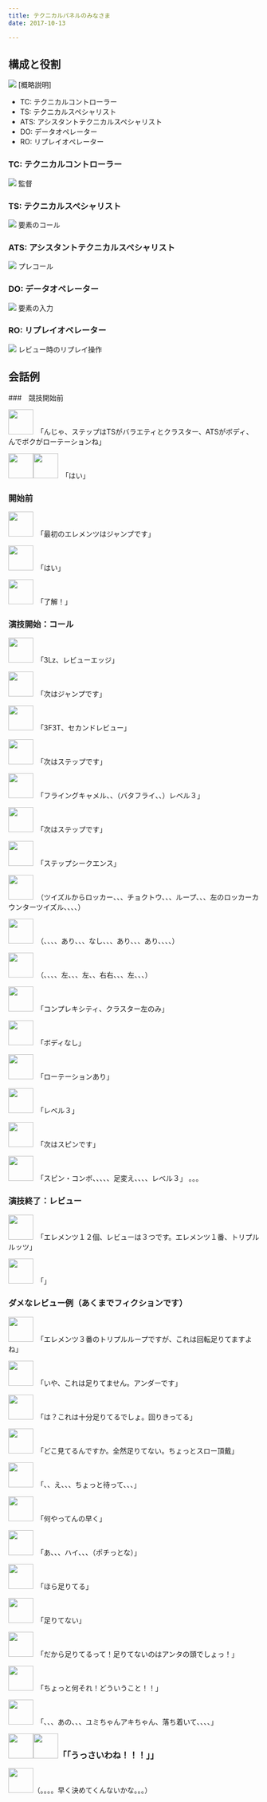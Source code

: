```yaml
---
title: テクニカルパネルのみなさま
date: 2017-10-13

---
```


## 構成と役割
![](images/technical_panel.png)
[概略説明]

- TC: テクニカルコントローラー
- TS: テクニカルスペシャリスト
- ATS: アシスタントテクニカルスペシャリスト
- DO: データオペレーター
- RO: リプレイオペレーター

### TC: テクニカルコントローラー
![](images/tc.png)
監督

### TS: テクニカルスペシャリスト
![](images/ts.png)
要素のコール


### ATS: アシスタントテクニカルスペシャリスト
![](images/ats.png)
プレコール

### DO: データオペレーター
![](images/do.png)
要素の入力

### RO: リプレイオペレーター
![](images/ro.png)
レビュー時のリプレイ操作

## 会話例
###　競技開始前
<p><img src="/images/tc_face.png" height=50>　「んじゃ、ステップはTSがバラエティとクラスター、ATSがボディ、んでボクがローテーションね」
<p><img src="/images/ats_face.png" height=50><img src="/images/ts_face.png" height=50>　「はい」

### 開始前
<p><img src="/images/ats_face.png" height=50>　「最初のエレメンツはジャンプです」
<p><img src="/images/ts_face.png" height=50>　「はい」
<p><img src="/images/tc_face.png" height=50>　「了解！」

### 演技開始：コール
<p><img src="/images/ts_face.png" height=50>　「3Lz、レビューエッジ」
<p><img src="/images/ats_face.png" height=50>　「次はジャンプです」
<p><img src="/images/ts_face.png" height=50>　「3F3T、セカンドレビュー」
<p><img src="/images/ats_face.png" height=50>　「次はステップです」
<p><img src="/images/ts_face.png" height=50>　「フライングキャメル、、（バタフライ、、）レベル３」
<p><img src="/images/ats_face.png" height=50>　「次はステップです」
<p><img src="/images/ts_face.png" height=50>　「ステップシークエンス」
<p><img src="/images/ts_face.png" height=50>　（ツイズルからロッカー、、、チョクトウ、、、ループ、、、左のロッカーカウンターツイズル、、、、）
<p><img src="/images/ats_face.png" height=50>　（、、、、あり、、、なし、、、あり、、、あり、、、、）
<p><img src="/images/tc_face.png" height=50>　（、、、、左、、、左、、右右、、、左、、、）
<p><img src="/images/ts_face.png" height=50>　「コンプレキシティ、クラスター左のみ」
<p><img src="/images/ats_face.png" height=50>　「ボディなし」
<p><img src="/images/tc_face.png" height=50>　「ローテーションあり」
<p><img src="/images/ts_face.png" height=50>　「レベル３」

<p><img src="/images/ats_face.png" height=50>　「次はスピンです」
<p><img src="/images/ts_face.png" height=50>　「スピン・コンボ、、、、、足変え、、、、レベル３」
。。。

### 演技終了：レビュー

<p><img src="/images/do_face.png" height=50>　「エレメンツ１２個、レビューは３つです。エレメンツ１番、トリプルルッツ」
<p><img src="/images/ts_face.png" height=50>　「」

### ダメなレビュー例（あくまでフィクションです）
<p><img src="/images/ts_face.png" height=50>　「エレメンツ３番のトリプルループですが、これは回転足りてますよね」
<p><img src="/images/ats_face.png" height=50>　「いや、これは足りてません。アンダーです」
<p><img src="/images/ts_face.png" height=50>　「は？これは十分足りてるでしょ。回りきってる」
<p><img src="/images/ats_face.png" height=50>　「どこ見てるんですか。全然足りてない。ちょっとスロー頂戴」
<p><img src="/images/tc_face.png" height=50>　「、、え、、、ちょっと待って、、、」
<p><img src="/images/ats_face.png" height=50>　「何やってんの早く」
<p><img src="/images/ro_face.png" height=50>　「あ、、、ハイ、、、（ポチっとな）」
<p><img src="/images/ts_face.png" height=50>　「ほら足りてる」
<p><img src="/images/ats_face.png" height=50>　「足りてない」
<p><img src="/images/ts_face.png" height=50>　「だから足りてるって！足りてないのはアンタの頭でしょっ！」
<p><img src="/images/ats_face.png" height=50>　「ちょっと何それ！どういうこと！！」
<p><img src="/images/tc_face.png" height=50>　「、、、あの、、、ユミちゃんアキちゃん、落ち着いて、、、、」
<p><img src="/images/ts_face.png" height=50><img src="/images/ats_face.png" height=50><strong><big>「「うっさいわね！！！」」</big></strong>
<p><img src="/images/do_face.png" height=50>（。。。。早く決めてくんないかな。。。）

